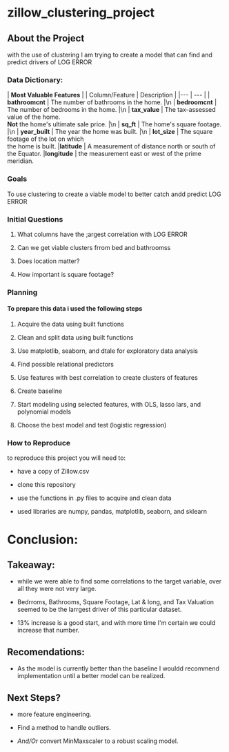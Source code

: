 # zillow_clustering_project

## About the Project
with the use of clustering I am trying to create a model that can find and predict drivers of LOG ERROR

### Data Dictionary:
   | __Most Valuable Features__ |
   | Column/Feature | Description |
    |--- | --- |
    | __bathroomcnt__ | The number of bathrooms in the home. |\n
    | __bedroomcnt__ | The number of bedrooms in the home. |\n
    | __tax_value__ | The tax-assessed value of the home. <br> __Not__ the home's ultimate sale price. |\n
    | __sq_ft__ | The home's square footage. |\n
    | __year_built__ | The year the home was built. |\n
    | __lot_size__ | The square footage of the lot on which <br> the home is built. |__latitude__ | A measurement of distance north or south of the Equator.
    |__longitude__ | the measurement east or west of the prime meridian.
### Goals

To use clustering to create a viable model to better catch andd predict LOG ERROR


### Initial Questions

1. What columns have the ;argest correlation with LOG ERROR

2. Can we get viable clusters frrom bed and bathroomss

3. Does location matter?

4. How important is square footage?

### Planning

#### To prepare this data i used the following steps

1. Acquire the data using built functions

2. Clean and split data using built functions

3. Use matplotlib, seaborn, and dtale for exploratory data analysis

4. Find possible relational predictors

5. Use features with best correlation to create clusters of features

6. Create baseline 

7. Start modeling using selected features, with OLS, lasso lars, and polynomial models

8. Choose the best model and test (logistic regression)

### How to Reproduce

to reproduce this project you will need to: 

- have a copy of Zillow.csv

- clone this repository

- use the functions in .py files to acquire and clean data

- used libraries are numpy, pandas, matplotlib, seaborn, and sklearn


# Conclusion:

## Takeaway:

- while we were able to find some correlations to the target variable, over all they were not very large.

- Bedrroms, Bathrooms, Square Footage, Lat & long, and Tax Valuation seemed to be the larrgest driver of this particular dataset.

- 13% increase is a good start, and with more time I'm certain we could increase that number.

## Recomendations:

- As the model is currently better than the baseline I wouldd recommend implementation until a better model can be realized.

## Next Steps?

- more feature engineering.

- Find a method to handle outliers.

- _And/Or_ convert MinMaxscaler to a robust scaling model.
